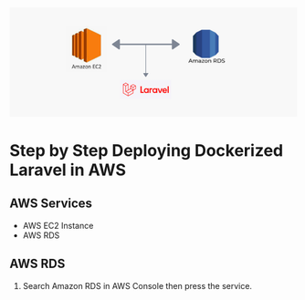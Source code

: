 <img src="https://raw.githubusercontent.com/TianMeds/image--stocks-for-coding/main/Laravel-AWS.png" alt="Laravel x AWS" />

# Step by Step Deploying Dockerized Laravel in AWS

## AWS Services
<ul>
  <li>AWS EC2 Instance</li>
  <li>AWS RDS</li>
</ul>

## AWS RDS

<ol>
  <li>
    Search Amazon RDS in AWS Console then press the service.
  </li>
</ol>


